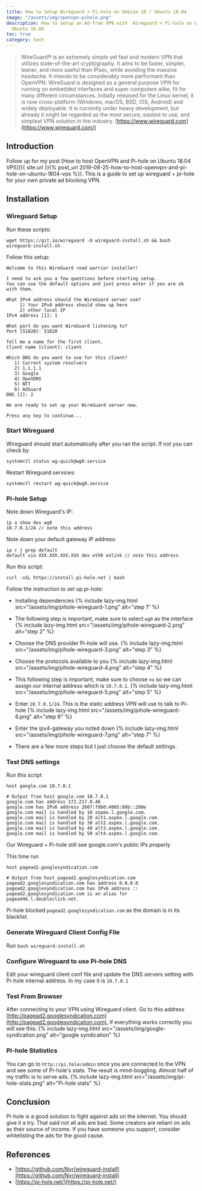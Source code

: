 ```yaml
---
title: How to Setup Wireguard + Pi-hole on Debian 10 / Ubuntu 18.04
image: "/assets/img/openvpn-pihole.png"
description: How to Setup an Ad-free VPN with  Wireguard + Pi-hole on Debian 10 /
  Ubuntu 18.04
toc: true
category: tech
---
```


> WireGuard® is an extremely simple yet fast and modern VPN that utilizes state-of-the-art cryptography. It aims to be faster, simpler, leaner, and more useful than IPsec, while avoiding the massive headache. It intends to be considerably more performant than OpenVPN. WireGuard is designed as a general purpose VPN for running on embedded interfaces and super computers alike, fit for many different circumstances. Initially released for the Linux kernel, it is now cross-platform (Windows, macOS, BSD, iOS, Android) and widely deployable. It is currently under heavy development, but already it might be regarded as the most secure, easiest to use, and simplest VPN solution in the industry.
[https://www.wireguard.com](https://www.wireguard.com/)

## Introduction
Follow up for my post [How to host OpenVPN and Pi-hole on Ubuntu 18.04 VPS]({{ site.url }}{% post_url 2019-08-25-how-to-host-openvpn-and-pi-hole-on-ubuntu-1804-vps %}). This is a guide to set up wireguard + pi-hole for your own private ad blocking VPN.

## Installation

### Wireguard Setup
Run these scripts:
```shell
wget https://git.io/wireguard -O wireguard-install.sh && bash wireguard-install.sh
```

Follow this setup:
```shell
Welcome to this WireGuard road warrior installer!

I need to ask you a few questions before starting setup.
You can use the default options and just press enter if you are ok with them.

What IPv4 address should the WireGuard server use?
     1) Your IPv4 address should show up here
     2) other local IP
IPv4 address [1]: 1

What port do you want WireGuard listening to?
Port [51820]: 51820

Tell me a name for the first client.
Client name [client]: client

Which DNS do you want to use for this client?
   1) Current system resolvers
   2) 1.1.1.1
   3) Google
   4) OpenDNS
   5) NTT
   6) AdGuard
DNS [1]: 2

We are ready to set up your WireGuard server now.

Press any key to continue...
```

### Start Wireguard
Wireguard should start automatically after you ran the script. If not you can check by
```shell
systemctl status wg-quick@wg0.service
```

Restart Wireguard services:
```shell
systemctl restart wg-quick@wg0.service
```

### Pi-hole Setup
Note down  Wireguard's IP:
```shell
ip a show dev wg0
10.7.0.1/24 // note this address
```

Note down your default  gateway IP address:
```shell
ip r | grep default
default via XXX.XXX.XXX.XXX dev eth0 onlink // note this address
```

Run this script:
```shell
curl -sSL https://install.pi-hole.net | bash
```

Follow the instruction to set up pi-hole:

* Installing dependencies
{% include lazy-img.html src="/assets/img/pihole-wireguard-1.png" alt="step 1" %}

* The following step is important, make sure to select `wg0` as the interface
{% include lazy-img.html src="/assets/img/pihole-wireguard-2.png" alt="step 2" %}

* Choose the DNS provider Pi-hole will use. 
{% include lazy-img.html src="/assets/img/pihole-wireguard-3.png" alt="step 3" %}

* Choose the protocols available to you
{% include lazy-img.html src="/assets/img/pihole-wireguard-4.png" alt="step 4" %}

* This following step is important, make sure to choose `no` so we can assign our internal address which is `10.7.0.1`.
{% include lazy-img.html src="/assets/img/pihole-wireguard-5.png" alt="step 5" %}

* Enter `10.7.0.1/24`. This is the static address VPN will use to talk to Pi-hole
{% include lazy-img.html src="/assets/img/pihole-wireguard-6.png" alt="step 6" %}

* Enter the ipv4-gateway you noted down
{% include lazy-img.html src="/assets/img/pihole-wireguard-7.png" alt="step 7" %}

* There are a few more steps but I just choose the default settings.

### Test DNS settings
Run this script
```shell
host google.com 10.7.0.1

# Output from host google.com 10.7.0.1
google.com has address 172.217.0.46
google.com has IPv6 address 2607:f8b0:4005:80b::200e
google.com mail is handled by 10 aspmx.l.google.com.
google.com mail is handled by 20 alt1.aspmx.l.google.com.
google.com mail is handled by 30 alt2.aspmx.l.google.com.
google.com mail is handled by 40 alt3.aspmx.l.google.com.
google.com mail is handled by 50 alt4.aspmx.l.google.com.
```
Our Wireguard + Pi-hole still see google.com's public IPs properly

This time run
```shell
host pagead2.googlesyndication.com

# Output from host pagead2.googlesyndication.com
pagead2.googlesyndication.com has address 0.0.0.0
pagead2.googlesyndication.com has IPv6 address ::
pagead2.googlesyndication.com is an alias for pagead46.l.doubleclick.net.
```
Pi-hole blocked `pagead2.googlesyndication.com` as the domain is in its blacklist.


### Generate Wireguard Client Config File
Run `bash wireguard-install.sh`

### Configure Wireguard to use Pi-hole DNS
Edit your wireguard client conf file and update the DNS servers setting with Pi-hole internal address. In my case it is `10.7.0.1` 

### Test From Browser
After connecting to your VPN using Wireguard client. Go to this address [http://pagead2.googlesyndication.com](http://pagead2.googlesyndication.com), if everything works correctly you will see this:
{% include lazy-img.html src="/assets/img/google-syndication.png" alt="google syndication" %}

### Pi-hole Statistics
You can go to `http://pi.hole/admin` once you are connected to the VPN and see some of Pi-hole's stats. The result is mind-boggling. Almost half of my traffic is to serve ads.
{% include lazy-img.html src="/assets/img/pi-hole-stats.png" alt="Pi-hole stats" %}

## Conclusion
Pi-hole is a good solution to fight against ads on the internet. You should give it a try. That said not all ads are bad. Some creators are reliant on ads as their source of income. If you have someone you support, consider whitelisting the ads for the good cause.

## References
* [https://github.com/Nyr/wireguard-install](https://github.com/Nyr/wireguard-install)
* [https://pi-hole.net/](https://pi-hole.net/)